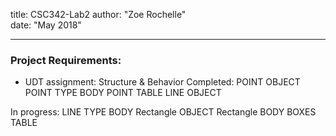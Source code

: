 title: CSC342-Lab2
author: "Zoe Rochelle"  
date: "May 2018"  

---
### Project Requirements:
* UDT assignment: Structure & Behavior
Completed:
	POINT OBJECT
	POINT TYPE BODY
	POINT TABLE
	LINE OBJECT

In progress:
	LINE TYPE BODY
	Rectangle OBJECT
	Rectangle BODY
	BOXES TABLE
